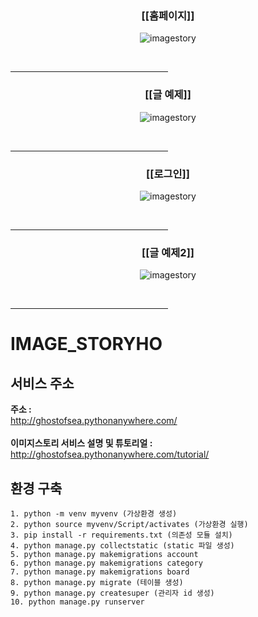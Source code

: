 <h3 align="center">[[홈페이지]]</h3>
<p align="center">
<img alt="imagestory" src="https://github.com/lunevilia/IMAGE_STORY/blob/main/imagestory_site-master/asset/imagestory_example1.PNG?raw=true"/>
</p>
</br><hr width = "50%"; color = "lightgray";>

<h3 align="center">[[글 예제]]</h3>
<p align="center">
<img alt="imagestory" src="https://github.com/lunevilia/IMAGE_STORY/blob/main/imagestory_site-master/asset/imagestory_example2.PNG?raw=true"/>
</p>
</br><hr width = "50%"; color = "lightgray";>

<h3 align="center">[[로그인]]</h3>
<p align="center">
<img alt="imagestory" src="https://github.com/lunevilia/IMAGE_STORY/blob/main/imagestory_site-master/asset/imagestory_example3.PNG?raw=true"/>
</p>
</br><hr width = "50%"; color = "lightgray";>

<h3 align="center">[[글 예제2]]</h3>
<p align="center">
<img alt="imagestory" src="https://github.com/lunevilia/IMAGE_STORY/blob/main/imagestory_site-master/asset/imagestory_example4.PNG?raw=true"/>
</p>
</br><hr width = "50%"; color = "lightgray";>
   
   
   
# IMAGE_STORYHO
## 서비스 주소
**주소 :**<br>
http://ghostofsea.pythonanywhere.com/
<br><br>
**이미지스토리 서비스 설명 및 튜토리얼 :**<br>
http://ghostofsea.pythonanywhere.com/tutorial/


## 환경 구축
~~~
1. python -m venv myvenv (가상환경 생성)
2. python source myvenv/Script/activates (가상환경 실행)
3. pip install -r requirements.txt (의존성 모듈 설치)
4. python manage.py collectstatic (static 파일 생성)
5. python manage.py makemigrations account
6. python manage.py makemigrations category
7. python manage.py makemigrations board
8. python manage.py migrate (테이블 생성)
9. python manage.py createsuper (관리자 id 생성)
10. python manage.py runserver
~~~
